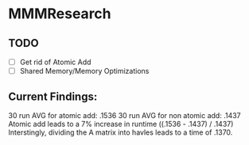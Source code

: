 # MMMResearch
## TODO
- [ ] Get rid of Atomic Add
- [ ] Shared Memory/Memory Optimizations

## Current Findings:
30 run AVG for atomic add: .1536
30 run AVG for non atomic add: .1437
Atomic add leads to a 7% increase in runtime ((.1536 - .1437) / .1437)
Interstingly, dividing the A matrix into havles leads to a time of .1370.

